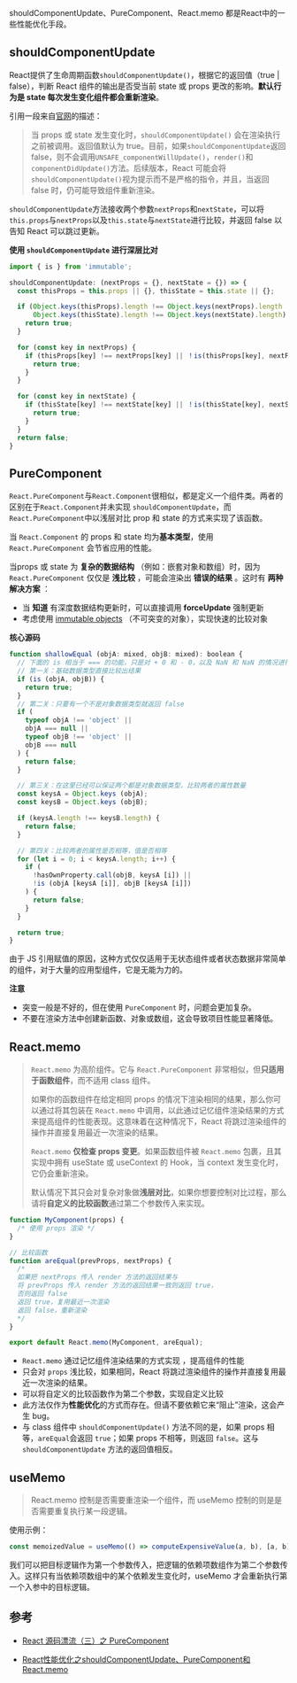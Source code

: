 shouldComponentUpdate、PureComponent、React.memo 都是React中的一些性能优化手段。

## shouldComponentUpdate

React提供了生命周期函数`shouldComponentUpdate()`，根据它的返回值（true | false），判断 React 组件的输出是否受当前 state 或 props 更改的影响。**默认行为是 state 每次发生变化组件都会重新渲染**。

引用一段来自[官网](https://zh-hans.reactjs.org/docs/react-component.html#shouldcomponentupdate)的描述：

> 当 props 或 state 发生变化时，`shouldComponentUpdate()` 会在渲染执行之前被调用。返回值默认为 true。目前，如果`shouldComponentUpdate`返回 false，则不会调用`UNSAFE_componentWillUpdate()`，`render()`和`componentDidUpdate()`方法。后续版本，React 可能会将`shouldComponentUpdate()`视为提示而不是严格的指令，并且，当返回 false 时，仍可能导致组件重新渲染。

`shouldComponentUpdate`方法接收两个参数`nextProps`和`nextState`，可以将`this.props`与`nextProps`以及`this.state`与`nextState`进行比较，并返回 false 以告知 React 可以跳过更新。

**使用 `shouldComponentUpdate` 进行深层比对**

```js
import { is } from 'immutable';

shouldComponentUpdate: (nextProps = {}, nextState = {}) => {
  const thisProps = this.props || {}, thisState = this.state || {};

  if (Object.keys(thisProps).length !== Object.keys(nextProps).length ||
      Object.keys(thisState).length !== Object.keys(nextState).length) {
    return true;
  }

  for (const key in nextProps) {
    if (thisProps[key] !== nextProps[key] || ！is(thisProps[key], nextProps[key])) {
      return true;
    }
  }

  for (const key in nextState) {
    if (thisState[key] !== nextState[key] || ！is(thisState[key], nextState[key])) {
      return true;
    }
  }
  return false;
}
```

## PureComponent

`React.PureComponent`与`React.Component`很相似，都是定义一个组件类。两者的区别在于`React.Component`并未实现 `shouldComponentUpdate`，而`React.PureComponent`中以浅层对比 prop 和 state 的方式来实现了该函数。

当 `React.Component` 的 props 和 state 均为**基本类型**，使用 `React.PureComponent` 会节省应用的性能。

当props 或 state 为 **复杂的数据结构** （例如：嵌套对象和数组）时，因为 `React.PureComponent` 仅仅是 **浅比较** ，可能会渲染出 **错误的结果** 。这时有 **两种解决方案** ：

- 当 **知道** 有深度数据结构更新时，可以直接调用 **forceUpdate**  强制更新
- 考虑使用  [immutable objects](https://facebook.github.io/immutable-js/) （不可突变的对象），实现快速的比较对象

**核心源码**

```js
function shallowEqual (objA: mixed, objB: mixed): boolean {
  // 下面的 is 相当于 === 的功能，只是对 + 0 和 - 0，以及 NaN 和 NaN 的情况进行了特殊处理
  // 第一关：基础数据类型直接比较出结果
  if (is (objA, objB)) {
    return true;
  }
  // 第二关：只要有一个不是对象数据类型就返回 false
  if (
    typeof objA !== 'object' ||
    objA === null ||
    typeof objB !== 'object' ||
    objB === null
  ) {
    return false;
  }

  // 第三关：在这里已经可以保证两个都是对象数据类型，比较两者的属性数量
  const keysA = Object.keys (objA);
  const keysB = Object.keys (objB);

  if (keysA.length !== keysB.length) {
    return false;
  }

  // 第四关：比较两者的属性是否相等，值是否相等
  for (let i = 0; i < keysA.length; i++) {
    if (
      !hasOwnProperty.call(objB, keysA [i]) ||
      !is (objA [keysA [i]], objB [keysA [i]])
    ) {
      return false;
    }
  }

  return true;
}
```

由于 JS 引用赋值的原因，这种方式仅仅适用于无状态组件或者状态数据非常简单的组件，对于大量的应用型组件，它是无能为力的。

**注意**

- 突变一般是不好的，但在使用 `PureComponent` 时，问题会更加复杂。
- 不要在渲染方法中创建新函数、对象或数组，这会导致项目性能显著降低。

## React.memo

> `React.memo` 为高阶组件。它与 `React.PureComponent` 非常相似，但**只适用于函数组件**，而不适用 class 组件。
>
>  如果你的函数组件在给定相同 props 的情况下渲染相同的结果，那么你可以通过将其包装在 `React.memo` 中调用，以此通过记忆组件渲染结果的方式来提高组件的性能表现。这意味着在这种情况下，React 将跳过渲染组件的操作并直接复用最近一次渲染的结果。
>
>  `React.memo` **仅检查 props 变更**。如果函数组件被 `React.memo` 包裹，且其实现中拥有 useState 或 useContext 的 Hook，当 context 发生变化时，它仍会重新渲染。
>
>  默认情况下其只会对复杂对象做**浅层对比**，如果你想要控制对比过程，那么请将**自定义的比较函数**通过第二个参数传入来实现。

```js
function MyComponent(props) {
  /* 使用 props 渲染 */
}

// 比较函数
function areEqual(prevProps, nextProps) {
  /*
  如果把 nextProps 传入 render 方法的返回结果与
  将 prevProps 传入 render 方法的返回结果一致则返回 true，
  否则返回 false
  返回 true，复用最近一次渲染
  返回 false，重新渲染
  */
}

export default React.memo(MyComponent, areEqual);
```

- `React.memo` 通过记忆组件渲染结果的方式实现 ，提高组件的性能
- 只会对 `props` 浅比较，如果相同，React 将跳过渲染组件的操作并直接复用最近一次渲染的结果。
- 可以将自定义的比较函数作为第二个参数，实现自定义比较
- 此方法仅作为**性能优化**的方式而存在。但请不要依赖它来“阻止”渲染，这会产生 bug。
- 与 class 组件中 `shouldComponentUpdate()` 方法不同的是，如果 props 相等，`areEqual`会返回 `true`；如果 props 不相等，则返回 `false`。这与 `shouldComponentUpdate` 方法的返回值相反。

## useMemo

> React.memo 控制是否需要重渲染一个组件，而 useMemo 控制的则是是否需要重复执行某一段逻辑。

使用示例：

```js
const memoizedValue = useMemo(() => computeExpensiveValue(a, b), [a, b]);
```

我们可以把目标逻辑作为第一个参数传入，把逻辑的依赖项数组作为第二个参数传入。这样只有当依赖项数组中的某个依赖发生变化时，useMemo 才会重新执行第一个入参中的目标逻辑。

## 参考

- [React 源码漂流（三）之 PureComponent](https://juejin.im/post/6844903907664068622)

- [React性能优化之shouldComponentUpdate、PureComponent和React.memo](https://juejin.im/post/6844904131505700871)